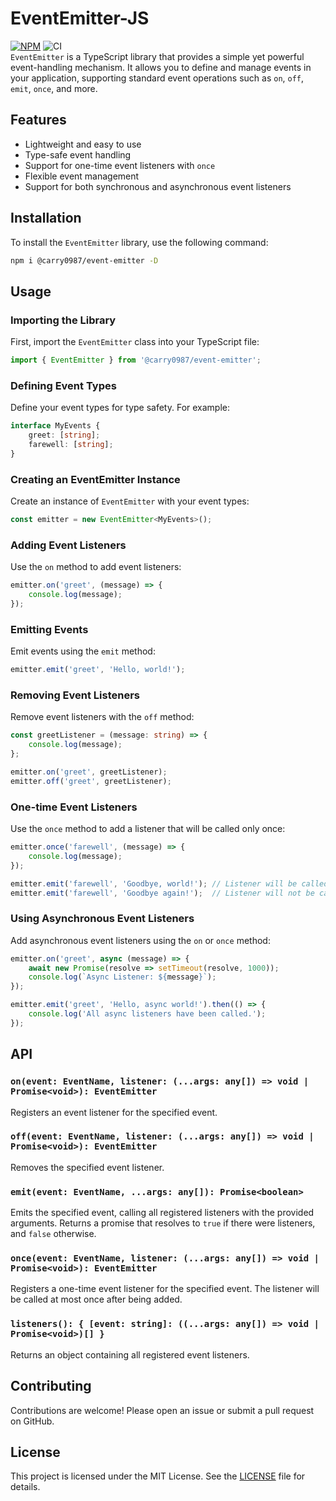# EventEmitter-JS
[![NPM](https://img.shields.io/npm/v/@carry0987/event-emitter.svg)](https://www.npmjs.com/package/@carry0987/event-emitter) ![CI](https://github.com/carry0987/EventEmitter-JS/actions/workflows/ci.yml/badge.svg)  
`EventEmitter` is a TypeScript library that provides a simple yet powerful event-handling mechanism. It allows you to define and manage events in your application, supporting standard event operations such as `on`, `off`, `emit`, `once`, and more.

## Features
- Lightweight and easy to use
- Type-safe event handling
- Support for one-time event listeners with `once`
- Flexible event management
- Support for both synchronous and asynchronous event listeners

## Installation
To install the `EventEmitter` library, use the following command:

```bash
npm i @carry0987/event-emitter -D
```

## Usage

### Importing the Library
First, import the `EventEmitter` class into your TypeScript file:

```typescript
import { EventEmitter } from '@carry0987/event-emitter';
```

### Defining Event Types
Define your event types for type safety. For example:

```typescript
interface MyEvents {
    greet: [string];
    farewell: [string];
}
```

### Creating an EventEmitter Instance
Create an instance of `EventEmitter` with your event types:

```typescript
const emitter = new EventEmitter<MyEvents>();
```

### Adding Event Listeners
Use the `on` method to add event listeners:

```typescript
emitter.on('greet', (message) => {
    console.log(message);
});
```

### Emitting Events
Emit events using the `emit` method:

```typescript
emitter.emit('greet', 'Hello, world!');
```

### Removing Event Listeners
Remove event listeners with the `off` method:

```typescript
const greetListener = (message: string) => {
    console.log(message);
};

emitter.on('greet', greetListener);
emitter.off('greet', greetListener);
```

### One-time Event Listeners
Use the `once` method to add a listener that will be called only once:

```typescript
emitter.once('farewell', (message) => {
    console.log(message);
});

emitter.emit('farewell', 'Goodbye, world!'); // Listener will be called
emitter.emit('farewell', 'Goodbye again!');  // Listener will not be called
```

### Using Asynchronous Event Listeners
Add asynchronous event listeners using the `on` or `once` method:

```typescript
emitter.on('greet', async (message) => {
    await new Promise(resolve => setTimeout(resolve, 1000));
    console.log(`Async Listener: ${message}`);
});

emitter.emit('greet', 'Hello, async world!').then(() => {
    console.log('All async listeners have been called.');
});
```

## API

### `on(event: EventName, listener: (...args: any[]) => void | Promise<void>): EventEmitter`
Registers an event listener for the specified event.

### `off(event: EventName, listener: (...args: any[]) => void | Promise<void>): EventEmitter`
Removes the specified event listener.

### `emit(event: EventName, ...args: any[]): Promise<boolean>`
Emits the specified event, calling all registered listeners with the provided arguments. Returns a promise that resolves to `true` if there were listeners, and `false` otherwise.

### `once(event: EventName, listener: (...args: any[]) => void | Promise<void>): EventEmitter`
Registers a one-time event listener for the specified event. The listener will be called at most once after being added.

### `listeners(): { [event: string]: ((...args: any[]) => void | Promise<void>)[] }`
Returns an object containing all registered event listeners.

## Contributing
Contributions are welcome! Please open an issue or submit a pull request on GitHub.

## License
This project is licensed under the MIT License. See the [LICENSE](LICENSE) file for details.
